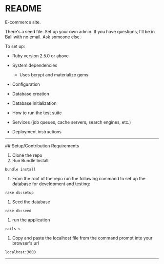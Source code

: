 # README


E-commerce site.

There's a seed file. Set up your own admin. If you have questions, I'll be in Bali with no email. Ask someone else.

To set up:

* Ruby version 2.5.0 or above

* System dependencies

  - Uses bcrypt and materialize gems

* Configuration

* Database creation

* Database initialization

* How to run the test suite

* Services (job queues, cache servers, search engines, etc.)

* Deployment instructions

<hr />
## Setup/Contribution Requirements

1. Clone the repo
1. Run Bundle Install:
```
bundle install
```
1. From the root of the repo run the following command to set up the database for development and testing:
```
rake db:setup
```
1. Seed the database
```
rake db:seed
```
1. run the application
```
rails s
```
1. Copy and paste the localhost file from the command prompt into your browser's url
```
localhost:3000
```
<hr />
